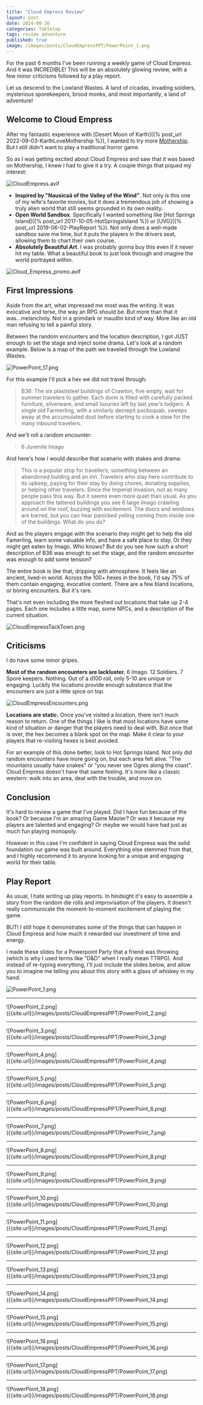 ```yaml
---
title: "Cloud Empress Review"
layout: post
date: 2024-08-26
categories: Tabletop
tags: review adventure
published: true
image: /images/posts/CloudEmpressPPT/PowerPoint_1.png
---
```


For the past 6 months I've been running a weekly game of Cloud Empress. And it was INCREDIBLE! This will be an absolutely glowing review, with a few minor criticisms followed by a play report. 

Let us descend to the Lowland Wastes. A land of cicadas, invading soldiers, mysterious sporekeepers, brood monks, and most importantly, a land of adventure!

## Welcome to Cloud Empress

After my fantastic experience with [Desert Moon of Karth]({% post_url 2022-09-03-KarthLoveMothership %}), I wanted to try more [Mothership](https://www.tuesdayknightgames.com/pages/mothership-rpg). But I still didn't want to play a traditional horror game.

So as I was getting excited about Cloud Empress and saw that it was based on Mothership, I knew I had to give it a try. A couple things that piqued my interest:

![CloudEmpress.avif]({{site.url}}/images/posts/CloudEmpress.avif)

- **Inspired by "Nausicaä of the Valley of the Wind"**. Not only is this one of my wife's favorite movies, but it does a tremendous job of showing a truly alien world that still seems grounded in its own reality. 
- **Open World Sandbox**. Specifically I wanted something like [Hot Springs Island]({% post_url 2017-10-05-HotSpringsIsland %}) or [UVG]({% post_url 2019-06-02-PlayReport %}). Not only does a well-made sandbox save me time, but it puts the players in the drivers seat, allowing them to chart their own course.
- **Absolutely Beautiful Art**. I was probably gonna buy this even if it never hit my table. What a beautiful book to just look through and imagine the world portrayed within. 

![Cloud_Empress_promo.avif]({{site.url}}/images/posts/Cloud_Empress_promo.avif)

## First Impressions

Aside from the art, what impressed me most was the writing. It was evocative and terse, the way an RPG should be. But more than that it was...melancholy. Not in a grimdark or maudlin kind of way. More like an old man refusing to tell a painful story. 

Between the random encounters and the location description, I got JUST enough to set the stage and inject some drama. Let's look at a random example. Below is a map of the path we traveled through the Lowland Wastes.

![PowerPoint_17.png]({{site.url}}/images/posts/CloudEmpressPPT/PowerPoint_17.png)

For this example I'll pick a hex we did not travel through:

> B36: The six plastisteel buildings of Crawton, five empty, wait for summer travelers
to gather. Each dorm is filled with carefully packed furniture, silverware, and small luxuries left by last year’s lodgers. A single old Farmerling, with a similarly decrepit packsquab, sweeps away at the accumulated dust before starting to cook a stew for the many inbound travelers.

And we'll roll a random encounter:

> 6 Juvenile Imago

And here's how I would describe that scenario with stakes and drama:

> This is a popular stop for travellers; something between an abandoned bulding and an inn. Travelers who stay here contribute to its upkeep, paying for their stay by doing chores, donating supplies, or helping other travelers. Since the Imperial invasion, not as many people pass this way. But it seems even more quiet than usual. As you approach the tattered buildings you see 6 large Imago crawling around on the roof, buzzing with excitement. The doors and windows are barred, but you can hear panicked yelling coming from inside one of the buildings. What do you do?

And as the players engage with the scenario they might get to help the old Famerling, learn some valuable info, and have a safe place to stay. Or they might get eaten by Imago. Who knows? But do you see how such a short description of B36 was enough to set the stage, and the random encounter was enough to add some tension?

The entire book is like that, dripping with atmosphere. It feels like an ancient, lived-in world. Across the 100+ hexes in the book, I'd say 75% of them contain engaging, evocative content. There are a few bland locations, or boring encounters. But it's rare.

That's not even including the more fleshed out locations that take up 2-4 pages. Each one includes a little map, some NPCs, and a description of the current situation. 

![CloudEmpressTackTown.png]({{site.url}}/images/posts/CloudEmpressTackTown.png)

## Criticisms

I do have some minor gripes. 

**Most of the random encounters are lackluster.** 6 Imago. 12 Soldiers. 7 Spore keepers. Nothing. Out of a d100 roll, only 5-10 are unique or engaging. Luckily the locations provide enough substance that the encounters are just a little spice on top.

![CloudEmpressEncounters.png]({{site.url}}/images/posts/CloudEmpressEncounters.png)

**Locations are static.** Once you've visited a location, there isn't much reason to return. One of the things I like is that most locations have some kind of situation or danger that the players need to deal with. But once that is over, the hex becomes a blank spot on the map. Make it clear to your players that re-visiting hexes is best avoided.

For an example of this done better, look to Hot Springs Island. Not only did random encounters have more going on, but each area felt alive. "The mountains usually have snakes" or "you never see Ogres along the coast". Cloud Empress doesn't have that same feeling. It's more like a classic western: walk into an area, deal with the trouble, and move on.

## Conclusion

It's hard to review a game that I've played. Did I have fun because of the book? Or because I'm an amazing Game Master? Or was it because my players are talented and engaging? Or maybe we would have had just as much fun playing monopoly.

However in this case I'm confident in saying Cloud Empress was the solid foundation our game was built around. Everything else stemmed from that, and I highly recommend it to anyone looking for a unique and engaging world for their table.

## Play Report

As usual, I hate writing up play reports. In hindsight it's easy to assemble a story from the random die rolls and improvisation of the players. It doesn't really communicate the moment-to-moment excitement of playing the game. 

BUT! I still hope it demonstrates some of the things that can happen in Cloud Empress and how much it rewarded our investment of time and energy.

I made these slides for a Powerpoint Party that a friend was throwing (which is why I used terms like "D&D" when I really mean TTRPG). And instead of re-typing everything, I'll just include the slides below, and allow you to imagine me telling you about this story with a glass of whiskey in my hand.

![PowerPoint_1.png]({{site.url}}/images/posts/CloudEmpressPPT/PowerPoint_1.png)
<hr>
![PowerPoint_2.png]({{site.url}}/images/posts/CloudEmpressPPT/PowerPoint_2.png)
<hr>
![PowerPoint_3.png]({{site.url}}/images/posts/CloudEmpressPPT/PowerPoint_3.png)
<hr>
![PowerPoint_4.png]({{site.url}}/images/posts/CloudEmpressPPT/PowerPoint_4.png)
<hr>
![PowerPoint_5.png]({{site.url}}/images/posts/CloudEmpressPPT/PowerPoint_5.png)
<hr>
![PowerPoint_6.png]({{site.url}}/images/posts/CloudEmpressPPT/PowerPoint_6.png)
<hr>
![PowerPoint_7.png]({{site.url}}/images/posts/CloudEmpressPPT/PowerPoint_7.png)
<hr>
![PowerPoint_8.png]({{site.url}}/images/posts/CloudEmpressPPT/PowerPoint_8.png)
<hr>
![PowerPoint_9.png]({{site.url}}/images/posts/CloudEmpressPPT/PowerPoint_9.png)
<hr>
![PowerPoint_10.png]({{site.url}}/images/posts/CloudEmpressPPT/PowerPoint_10.png)
<hr>
![PowerPoint_11.png]({{site.url}}/images/posts/CloudEmpressPPT/PowerPoint_11.png)
<hr>
![PowerPoint_12.png]({{site.url}}/images/posts/CloudEmpressPPT/PowerPoint_12.png)
<hr>
![PowerPoint_13.png]({{site.url}}/images/posts/CloudEmpressPPT/PowerPoint_13.png)
<hr>
![PowerPoint_14.png]({{site.url}}/images/posts/CloudEmpressPPT/PowerPoint_14.png)
<hr>
![PowerPoint_15.png]({{site.url}}/images/posts/CloudEmpressPPT/PowerPoint_15.png)
<hr>
![PowerPoint_16.png]({{site.url}}/images/posts/CloudEmpressPPT/PowerPoint_16.png)
<hr>
![PowerPoint_17.png]({{site.url}}/images/posts/CloudEmpressPPT/PowerPoint_17.png)
<hr>
![PowerPoint_18.png]({{site.url}}/images/posts/CloudEmpressPPT/PowerPoint_18.png)
